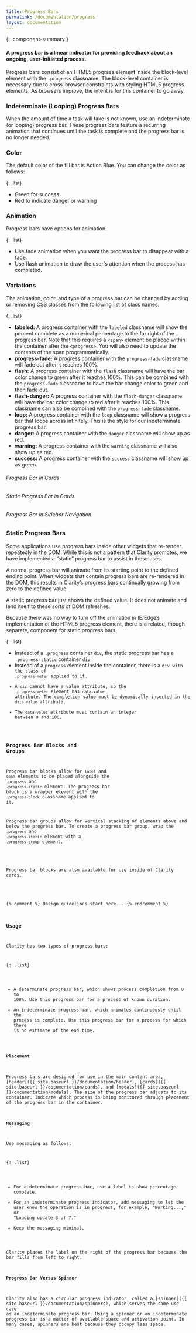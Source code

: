 ```yaml
---
title: Progress Bars
permalink: /documentation/progress
layout: documentation
---
```


{: .component-summary }
#### A progress bar is a linear indicator for providing feedback about an ongoing, user-initiated process.

Progress bars consist of an HTML5 progress element inside the block-level element with the <code class="clr-code">.progress</code> classname. The block-level container is necessary due to cross-browser constraints with styling HTML5 progress elements. As browsers improve, the intent is for this container to go away.

<clr-progress-bar-examples-demo></clr-progress-bar-examples-demo>

### Indeterminate (Looping) Progress Bars

When the amount of time a task will take is not known, use an indeterminate (or looping) progress bar. These progress bars feature a recurring animation that continues until the task is complete and the progress bar is no longer needed.

<clr-progress-bar-loop-demo></clr-progress-bar-loop-demo>

### Color

The default color of the fill bar is Action Blue.  You can change the color as follows:

{: .list}
- Green for success
- Red to indicate danger or warning

<clr-progress-bar-colors-demo></clr-progress-bar-colors-demo>

### Animation

Progress bars have options for animation.

{: .list}
- Use fade animation when you want the progress bar to disappear with a fade.
- Use flash animation to draw the user's attention when the process has completed.

<clr-progress-bar-animations-demo></clr-progress-bar-animations-demo>

### Variations
The animation, color, and type of a progress bar can be changed by adding or removing CSS classes from the following list of class names.

{: .list}
- **labeled:** A progress container with the <code class="clr-code">labeled</code> classname will show the percent complete as a numerical percentage to the far right of the progress bar. Note that this requires a <code class="clr-code">&lt;span&gt;</code> element be placed within the container after the <code class="clr-code">&lt;progress&gt;</code>. You will also need to update the contents of the span programmatically.
- **progress-fade:** A progress container with the <code class="clr-code">progress-fade</code> classname will fade out after it reaches 100%.
- **flash:** A progress container with the <code class="clr-code">flash</code> classname will have the bar color change to green after it reaches 100%. This can be combined with the <code class="clr-code">progress-fade</code> classname to have the bar change color to green and then fade out.
- **flash-danger:** A progress container with the <code class="clr-code">flash-danger</code> classname will have the bar color change to red after it reaches 100%. This classname can also be combined with the <code class="clr-code">progress-fade</code> classname.
- **loop:** A progress container with the <code class="clr-code">loop</code> classname will show a progress bar that loops across infinitely. This is the style for our indeterminate progress bar.
- **danger:** A progress container with the <code class="clr-code">danger</code> classname will show up as red.
- **warning:** A progress container with the <code class="clr-code">warning</code> classname will also show up as red.
- **success:** A progress container with the <code class="clr-code">success</code> classname will show up as green.


###### Progress Bar in Cards

<clr-progress-bar-cards-demo></clr-progress-bar-cards-demo>

###### Static Progress Bar in Cards

<clr-progress-bar-static-cards-demo></clr-progress-bar-static-cards-demo>

###### Progress Bar in Sidebar Navigation

<clr-progress-bar-sidenav-demo></clr-progress-bar-sidenav-demo>

### Static Progress Bars

Some applications use progress bars inside other widgets that re-render repeatedly in the DOM. While this is not a pattern that Clarity promotes, we have implemented a “static” progress bar to assist in these uses.

A normal progress bar will animate from its starting point to the defined ending point. When widgets that contain progress bars are re-rendered in the DOM, this results in Clarity’s progress bars continually growing from zero to the defined value.

A static progress bar just shows the defined value. It does not animate and lend itself to these sorts of DOM refreshes.

Because there was no way to turn off the animation in IE/Edge’s implementation of the HTML5 progress element, there is a related, though separate, component for static progress bars.

<clr-progress-bar-static-demo></clr-progress-bar-static-demo>

{: .list}
- Instead of a <code>.progress</code> container <code>div</code>, the static progress bar has a <code>.progress-static</code> container <code>div</code>.
- Instead of a <code>progress</code> element inside the container, there is a <code>div</codeAtom> with the class of <code>.progress-meter</code> applied to it.
- A <code>div</code> cannot have a value attribute, so the <code>.progress-meter</code> element has <code>data-value</code> attribute. The completion value must be dynamically inserted in the <code>data-value</code> attribute.
- The <code>data-value</code> attribute must contain an integer between 0 and 100.

### Progress Bar Blocks and Groups

Progress bar blocks allow for <code class="clr-code">label</code> and <code class="clr-code">span</code> elements to be placed alongside the <code class="clr-code">.progress</code> and <code class="clr-code">.progress-static</code> element. The progress bar block is a wrapper element with the <code class="clr-code">.progress-block</code> classname applied to it.

Progress bar groups allow for vertical stacking of elements above and below the progress bar. To create a progress bar group, wrap the <code class="clr-code">.progress</code> and <code class="clr-code">.progress-static</code> element with a <code class="clr-code">.progress-group</code> element.

<clr-progress-bar-inline-demo></clr-progress-bar-inline-demo>

Progress bar blocks are also available for use inside of Clarity cards.

<clr-progress-bar-inline-cards-demo></clr-progress-bar-inline-cards-demo>

{% comment %}
    Design guidelines start here...
{% endcomment %}

### Usage

Clarity has two types of progress bars:

{: .list}
- A determinate progress bar, which shows process completion from 0 to 100%.  Use this progress bar for a process of known duration.
- An indeterminate progress bar, which animates continuously until the process is complete.  Use this progress bar for a process for which there is no estimate of the end time.



#### Placement

Progress bars are designed for use in the main content area, [header]({{ site.baseurl }}/documentation/header),  [cards]({{ site.baseurl }}/documentation/cards), and [modals]({{ site.baseurl }}/documentation/modals).  The size of the progress bar adjusts to its container.  Indicate which process is being monitored through placement of the progress bar in the container.


#### Messaging

 Use messaging as follows:

{: .list}
- For a determinate progress bar, use a label to show percentage complete.
- For an indeterminate progress indicator, add messaging to let the user know the operation is in progress, for example, "Working...," or "Loading update 3 of 7."
- Keep the messaging minimal.

Clarity places the label on the right of the progress bar because the bar fills from left to right.

#### Progress Bar Versus Spinner

Clarity also has a circular progress indicator, called a [spinner]({{ site.baseurl }}/documentation/spinners), which serves the same use case as an indeterminate progress bar.  Using a spinner or an indeterminate progress bar is a matter of available space and activation point. In many cases, spinners are best because they occupy less space.
